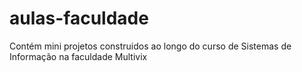 # aulas-faculdade
Contém mini projetos construidos ao longo do curso de Sistemas de Informação na faculdade Multivix
